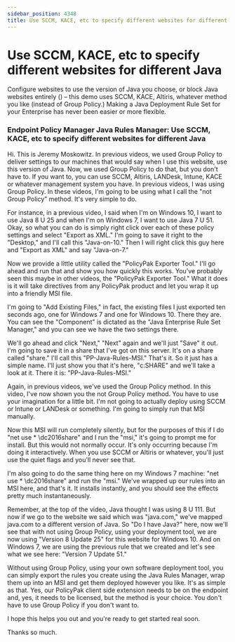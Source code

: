 ```yaml
---
sidebar_position: 4348
title: Use SCCM, KACE, etc to specify different websites for different Java
---
```


# Use SCCM, KACE, etc to specify different websites for different Java

Configure websites to use the version of Java you choose, or block Java websites entirely () – this demo uses SCCM, KACE, Altiris, whatever method you like (instead of Group Policy.) Making a Java Deployment Rule Set for your Enterprise has never been easier or more flexible.

### Endpoint Policy Manager Java Rules Manager: Use SCCM, KACE, etc to specify different websites for different Java

Hi. This is Jeremy Moskowitz. In previous videos, we used Group Policy to deliver settings to our machines that would say when I use this website, use this version of Java. Now, we used Group Policy to do that, but you don't have to. If you want to, you can use SCCM, Altiris, LANDesk, Intune, KACE or whatever management system you have. In previous videos, I was using Group Policy. In these videos, I'm going to be using what I call the "not Group Policy" method. It's very simple to do.

For instance, in a previous video, I said when I'm on Windows 10, I want to use Java 8 U 25 and when I'm on Windows 7, I want to use Java 7 U 51. Okay, so what you can do is simply right click over each of these policy settings and select "Export as XML." I'm going to save it right to the "Desktop," and I'll call this "Java-on-10." Then I will right click this guy here and "Export as XML" and say "Java-on-7."

Now we provide a little utility called the "PolicyPak Exporter Tool." I'll go ahead and run that and show you how quickly this works. You've probably seen this maybe in other videos, the "PolicyPak Exporter Tool." What it does is it will take directives from any PolicyPak product and let you wrap it up into a friendly MSI file.

I'm going to "Add Existing Files," in fact, the existing files I just exported ten seconds ago, one for Windows 7 and one for Windows 10. There they are. You can see the "Component" is dictated as the "Java Enterprise Rule Set Manager," and you can see we have the two settings there.

We'll go ahead and click "Next," "Next" again and we'll just "Save" it out. I'm going to save it in a share that I've got on this server. It's on a share called "share." I'll call this "PP-Java-Rules-MSI." That's it. So it just has a simple name. I'll just show you that it's here, "c:SHARE" and we'll take a look at it. There it is: "PP-Java-Rules-MSI."

Again, in previous videos, we've used the Group Policy method. In this video, I've now shown you the not Group Policy method. You have to use your imagination for a little bit. I'm not going to actually deploy using SCCM or Intune or LANDesk or something. I'm going to simply run that MSI manually.

Now this MSI will run completely silently, but for the purposes of this if I do "net use \* \dc2016share" and I run the "msi," it's going to prompt me for install. But this would not normally occur. It's only occurring because I'm doing it interactively. When you use SCCM or Altiris or whatever, you'll just use the quiet flags and you'll never see that.

I'm also going to do the same thing here on my Windows 7 machine: "net use \* \dc2016share" and run the "msi." We've wrapped up our rules into an MSI here, and that's it. It installs instantly, and you should see the effects pretty much instantaneously.

Remember, at the top of the video, Java thought I was using 8 U 111. But now if we go to the website we said which was "java.com," we've mapped java.com to a different version of Java. So "Do I have Java?" here, now we'll see that with not using Group Policy, using your deployment tool, we are now using "Version 8 Update 25" for this website for Windows 10. And on Windows 7, we are using the previous rule that we created and let's see what we see here: "Version 7 Update 51."

Without using Group Policy, using your own software deployment tool, you can simply export the rules you create using the Java Rules Manager, wrap them up into an MSI and get them deployed however you like. It's as simple as that. Yes, our PolicyPak client side extension needs to be on the endpoint and, yes, it needs to be licensed, but the method is your choice. You don't have to use Group Policy if you don't want to.

I hope this helps you out and you're ready to get started real soon.

Thanks so much.